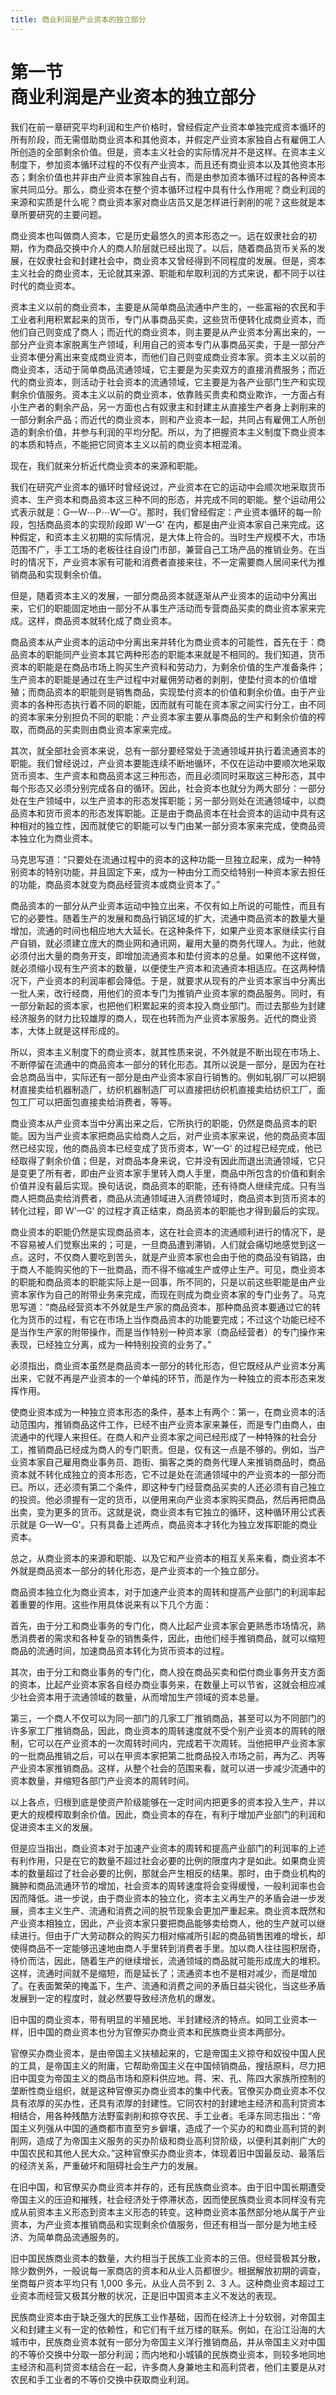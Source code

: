 ```yaml
---
title: 商业利润是产业资本的独立部分
---
```


# 第一节<br>**商业利润&zwnj;是产业资本的独立部分**

我们在前一章研究平均利润和生产价格时，曾经假定产业资本单独完成资本循环的所有阶段，而无需借助商业资本和其他资本，并假定产业资本家独自占有雇佣工人所创造的全部剩余价值。但是，资本主义社会的实际情况并不是这样。在资本主义制度下，参加资本循环过程的不仅有产业资本，而且还有商业资本以及其他资本形态；剩余价值也并非由产业资本家独自占有，而是由参加资本循环过程的各种资本家共同瓜分。那么，商业资本在整个资本循环过程中具有什么作用呢？商业利润的来源和实质是什么呢？商业资本家对商业店员又是怎样进行剥削的呢？这些就是本章所要研究的主要问题。

商业资本也叫做商人资本，它是历史最悠久的资本形态之一。远在奴隶社会的初期，作为商品交换中介人的商人阶层就已经出现了。以后，随着商品货币关系的发展，在奴隶社会和封建社会中，商业资本又曾经得到不同程度的发展。但是，资本主义社会的商业资本，无论就其来源、职能和牟取利润的方式来说，都不同于以往时代的商业资本。

资本主义以前的商业资本，主要是从简单商品流通中产生的，一些富裕的农民和手工业者利用积累起来的货币，专门从事商品买卖，这些货币便转化成商业资本，而他们自己则变成了商人；而近代的商业资本，则主要是从产业资本分离出来的，一部分产业资本家脱离生产领域，利用自己的资本专门从事商品买卖，于是一部分产业资本便分离出来变成商业资本，而他们自己则变成商业资本家。资本主义以前的商业资本，活动于简单商品流通领域，它主要是为买卖双方的直接消费服务；而近代的商业资本，则活动于社会资本的流通领域，它主要是为各产业部门生产和实现剩余价值服务。资本主义以前的商业资本，依靠贱买贵卖和商业欺诈，一方面占有小生产者的剩余产品，另一方面也占有奴隶主和封建主从直接生产者身上剥削来的一部分剩余产品；而近代的商业资本，则和产业资本一起，共同占有雇佣工人所创造的剩余价值，并参与利润的平均分配。所以，为了把握资本主义制度下商业资本的本质和特点，不能把它同资本主义以前的商业资本相混淆。

现在，我们就来分析近代商业资本的来源和职能。

我们在研究产业资本的循环时曾经说过，产业资本在它的运动中会顺次地采取货币资本、生产资本和商品资本这三种不同的形态，并完成不同的职能。整个运动用公式表示就是：$\newcommand{\dash}{\mathop{\text{---}}}\mathrm{G\dash W\cdots P\cdots W'\dash G'}$。那时，我们曾经假定：产业资本循环的每一阶段，包括商品资本的实现阶段即 W'—G' 在内，都是由产业资本家自己来完成。这种假定，和资本主义初期的实际情况，是大体上符合的。当时生产规模不大，市场范围不广，手工工场的老板往往自设门市部，兼营自己工场产品的推销业务。在当时的情况下，产业资本家有可能和消费者直接来往，不一定需要商人居间来代为推销商品和实现剩余价值。

但是，随着资本主义的发展，一部分商品资本就逐渐从产业资本的运动中分离出来，它们的职能固定地由一部分不从事生产活动而专营商品买卖的商业资本家来完成。这样，商品资本就转化成了商业资本。

商品资本从产业资本的运动中分离出来并转化为商业资本的可能性，首先在于：商品资本的职能同产业资本其它两种形态的职能本来就是不相同的。我们知道，货币资本的职能是在商品市场上购买生产资料和劳动力，为剩余价值的生产准备条件；生产资本的职能是通过在生产过程中对雇佣劳动者的剥削，使垫付资本的价值增殖；而商品资本的职能则是销售商品，实现垫付资本的价值和剩余价值。由于产业资本的各种形态执行着不同的职能，因而就有可能在资本家之间实行分工，由不同的资本家来分别担负不同的职能：产业资本家主要从事商品的生产和剩余价值的榨取，而商品的买卖则由商业资本家来完成。

其次，就全部社会资本来说，总有一部分要经常处于流通领域并执行着流通资本的职能。我们曾经说过，产业资本要能连续不断地循环，不仅在运动中要顺次地采取货币资本、生产资本和商品资本这三种形态，而且必须同时采取这三种形态，其中每个形态又必须分别完成各自的循环。因此，社会资本也就分为两大部分：一部分处在生产领域中，以生产资本的形态发挥职能；另一部分则处在流通领域中，以商品资本和货币资本的形态发挥职能。正是由于商品资本在社会资本的运动中具有这种相对的独立性，因而就使它的职能可以专门由某一部分资本家来完成，使商品资本独立化为商业资本。

马克思写道：“只要处在流通过程中的资本的这种功能一旦独立起来，成为一种特别资本的特别功能，并且固定下来，成为一种由分工而交给特别一种资本家去担任的功能，商品资本就变为商品经营资本或商业资本了。”

商品资本的一部分从产业资本运动中独立出来，不仅有如上所说的可能性，而且有它的必要性。随着生产的发展和商品行销区域的扩大，流通中商品资本的数量大量增加，流通的时间也相应地大大延长。在这种条件下，如果产业资本家继续实行自产自销，就必须建立庞大的商业网和通讯网，雇用大量的商务代理人。为此，他就必须付出大量的商务开支，即增加流通资本和垫付资本的总量。如果他不这样做，就必须缩小现有生产资本的数量，以便使生产资本和流通资本相适应。在这两种情况下，产业资本的利润率都会降低。于是，就要求从现有的产业资本家当中分离出一批人来，改行经商，用他们的资本专门为推销产业资本家的商品服务。同时，有一部分新起的资本家，也把他们积累起来的资本投入商业部门。而过去那些为封建经济服务的财力比较雄厚的商人，现在也转而为产业资本家服务。近代的商业资本，大体上就是这样形成的。

所以，资本主义制度下的商业资本，就其性质来说，不外就是不断出现在市场上、不断停留在流通中的商品资本一部分的转化形态。其所以说是一部分，是因为在社会总商品当中，实际还有一部分是由产业资本家自行销售的。例如轧钢厂可以把钢材直接卖给机器制造厂，纺织机器制造厂可以直接把纺织机直接卖给纺织工厂，面包工厂可以把面包直接卖给消费者，等等。

商业资本从产业资本当中分离出来之后，它所执行的职能，仍然是商品资本的职能。因为当产业资本家把商品实给商人之后，对产业资本家来说，他的商品资本固然已经实现，他的商品资本已经变成了货币资本，W'—G' 的过程已经完成，他已经取得了剩余价值；但是，对商品本身来说，它并没有因此而退出流通领域，它只是变更了所有者，即由产业资本家手里转入商人手里，商品中所包含的价值和剩余价值并没有最后实现。换句话说，商品资本的职能，还有待商人继续完成。只有当商人把商品卖给消费者，商品从流通领域进入消费领域时，商品资本到货币资本的转化过程，即 W'—G' 的过程才真正结束，商品资本的职能也才得到最后的实现。

商业资本的职能仍然是实现商品资本，这在社会资本的流通顺利进行的情况下，是不容易被人们觉察出来的；可是，一旦商品遭到滞销，人们就会痛切地感觉到这一点。这时，不仅商人要吃到苦头，就是产业资本家也会由于他的商品没有销路，由于商人不能购买他的下一批商品，而不得不缩减生产或停止生产。可见，商业资本的职能和商品资本的职能实际上是一回事，所不同的，只是以前这些职能是由产业资本家作为自己的附带业务来完成，而现在则成为商业资本家的专门业务了。马克思写道：“商品经营资本不外就是生产家的商品资本，那种商品资本要通过它的转化为货币的过程，有它在市场上当作商品资本的功能要完成；不过这个功能已经不是当作生产家的附带操作，而是当作特别一种资本家（商品经营者）的专门操作来表现，已经独立分离，成为一种特别投资的业务了。”

必须指出，商业资本虽然是商品资本一部分的转化形态，但它既经从产业资本分离出来，它就不再是产业资本的一个单纯的环节，而是作为一种独立的资本形态来发挥作用。

使商业资本成为一种独立资本形态的条件，基本上有两个：第一，在商业资本的活动范围内，推销商品这件工作，已经不由产业资本家来兼任，而是专门由商人，由流通中的代理人来担任。在商人和产业资本家之间已经形成了一种特殊的社会分工，推销商品已经成为商人的专门职责。但是，仅有这一点是不够的。例如，当产业资本家自己雇用商业事务员、跑街、掮客之类的商务代理人来推销商品时，商品资本就不转化成独立的资本形态，它不过是处在流通领域中的产业资本的一部分而已。所以，还必须有第二个条件，即这种专门经营商品买卖的人还必须有自己独立的投资。他必须握有一定的货币，以便用来向产业资本家购买商品，然后再把商品出卖，变为更多的货币。这就是说，商业资本有它独立的循环，这种循环用公式表示就是 G—W—G'。只有具备上述两点，商品资本才转化为独立发挥职能的商业资本。

总之，从商业资本的来源和职能、以及它和产业资本的相互关系来看，商业资本不外就是商品资本一部分的转化形态，是产业资本的一个独立部分。

商品资本独立化为商业资本，对于加速产业资本的周转和提高产业部门的利润率起着重要的作用。这些作用具体说来有以下几个方面：

首先，由于分工和商业事务的专门化，商人比起产业资本家会更熟悉市场情况，熟悉消费者的需求和各种复杂的销售条件，因此，由他们经手推销商品，就可以缩短商品的流通时间，加速商品资本转化为货币资本的过程。

其次，由于分工和商业事务的专门化，商人投在商品买卖和偿付商业事务开支方面的资本，比起产业资本家各自经办商业事务来，在数量上可以节省，这就会相应减少社会资本用于流通领域的数量，从而增加生产领域的资本总量。

第三，一个商人不仅可以为同一部门的几家工厂推销商品，甚至可以为不同部门的许多家工厂推销商品，因此，商业资本的周转速度就不受个别产业资本的周转的限制，它可以在产业资本的一次周转时间内，完成若干次周转。当他把甲产业资本家的一批商品推销之后，可以在甲资本家把第二批商品投入市场之前，再为乙、丙等产业资本家推销商品。这样，从整个社会的范围来看，就可以进一步减少流通中的资本数量，并缩短各部门产业资本的周转时间。

以上各点，归根到底是使资产阶级能够在一定时间内把更多的资本投入生产，并以更大的规模榨取剩余价值。因此，商业资本的存在，有利于增加产业部门的利润和促进资本主义的发展。

但是应当指出，商业资本对于加速产业资本的周转和提高产业部门的利润率的上述有利作用，只是在它的数量不超过社会必要的比例的限度内才是如此。如果商业资本的数量超过了社会必要的比例，那就会产生相反的结果。那时，由于商业机构的臃肿和商品流通环节的增加，社会资本的周转速度将会变得缓慢，一般利润率也会因而降低。进一步说，由于商业资本的独立化，资本主义再生产的矛盾会进一步发展，资本主义生产、流通和消费之间的脱节现象会更加严重起来。商业资本既然和产业资本相独立，因此，产业资本家只要把商品能够卖给商人，他的生产就可以继续进行。但由于广大劳动群众的购买力相对缩减所引起的商品销售困难的增长，却使得商品不一定能够迅速地由商人手里转到消费者手里。加以商人往往囤积居奇，待价而沽，因此，随着生产的继续增长，流通领域的商品就可能形成庞大的堆积。这样，流通时间就不是缩短，而是延长了；流通资本也不是相对减少，而是增加了。在表面繁荣的掩盖下，生产、流通和消费之间的矛盾日益尖锐化，当这些矛盾发展到一定的程度时，就必然要导致经济危机的爆发。

旧中国的商业资本，带有明显的半殖民地、半封建经济的特点。如同工业资本一样，旧中国的商业资本也分为官僚买办商业资本和民族商业资本两部分。

官僚买办商业资本，是由帝国主义扶植起来的，它是帝国主义掠夺和奴役中国人民的工具，是帝国主义的附庸，它帮助帝国主义在中国倾销商品，搜括原料，尽力把旧中国变为帝国主义的商品市场和原料供应地。蒋、宋、孔、陈四大家族所控制的垄断性商业组织，就是这种官僚买办商业资本的集中代表。官僚买办商业资本不仅具有浓厚的买办性，还具有浓厚的封建性。它同农村的封建地主经济和高利贷资本相结合，用各种残酷方法野蛮剥削和掠夺农民、手工业者。毛泽东同志指出：“帝国主义列强从中国的通商都市直至穷乡僻壤，造成了一个买办的和商业高利贷的剥削网，造成了为帝国主义服务的买办阶级和商业高利贷阶级，以便利其剥削广大的中国农民和其他人民大众。”这种官僚买办商业资本，体现着旧中国最反动、最落后的经济关系，严重破坏和阻碍社会生产力的发展。

在旧中国，和官僚买办商业资本并存的，还有民族商业资本。由于旧中国长期遭受帝国主义的压迫和摧残，社会经济处于停滞状态，因而使民族商业资本同样没有完成从前资本主义形态到资本主义形态的转变。这种商业资本虽然部分地从属于产业资本，为产业资本推销商品和实现剩余价值服务，但还有相当一部分是为地主经济、为简单商品流通服务的。

旧中国民族商业资本的数量，大约相当于民族工业资本的三倍。但经营极其分散，除少数例外，一般说每一家商店的资本和从业人员都很少。根据解放初期的调查，坐商每户资本平均只有 1,000 多元，从业人员不到 2、3 人。这种商业资本超过工业资本而经营又极其分散的状况，正是旧中国资本主义不发达的表现。

民族商业资本由于缺乏强大的民族工业作基础，因而在经济上十分软弱，对帝国主义和封建主义有一定的依赖性，和它们有千丝万缕的联系。例如，在沿江沿海的大城市中，民族商业资本就有一部分为帝国主义洋行推销商品，并从帝国主义对中国的不等价交换中分取一部分利润；而内地和小城镇的民族商业资本，则较多地同地主经济和高利贷资本结合在一起，许多商人身兼地主和高利贷者，他们主要是从对农民和手工业者的不等价交换中获取商业利润。
